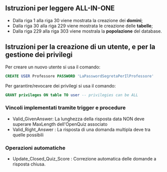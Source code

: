 ## Istruzioni per leggere ALL-IN-ONE
- Dalla riga 1 alla riga 30 viene mostrata la creazione dei **domini**;
- Dalla riga 30 alla riga 229 viene mostrata le creazione delle **tabelle**;
- Dalla riga 229 alla riga 303 viene mostrala la **popolazione** del database.

## Istruzioni per la creazione di un utente, e per la gestione dei privilegi
Per creare un nuovo utente si usa il comando:
```SQL
CREATE USER Professore PASSWORD 'LaPasswordSegretaPerIlProfessore'
```

Per garantire/revocare dei privilegi si usa il comando:
```SQL
GRANT privileges ON table TO user -- privilegies can be ALL
```
### Vincoli implementati tramite trigger e procedure
- Valid_GivenAnswer: La lunghezza della risposta data NON deve superare MaxLength dell'OpenQuiz associato
- Valid_Right_Answer : La risposta di una domanda multipla deve tra quelle possibili

### Operazioni automatiche
- Update_Closed_Quiz_Score : Correzione automatica delle domande a risposta chiusa.
